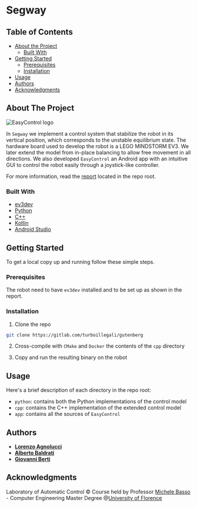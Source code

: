 # Segway

## Table of Contents

* [About the Project](#about-the-project)
  * [Built With](#built-with)
* [Getting Started](#getting-started)
  * [Prerequisites](#prerequisites)
  * [Installation](#installation)
* [Usage](#usage)
* [Authors](#authors)
* [Acknowledgments](#acknowledgments)


## About The Project

![EasyControl logo](https://gitlab.com/turboillegali/segway/-/blob/master/media/logo_large.png)


In ```Segway``` we implement a control system that stabilize the robot in its
vertical position, which corresponds to the unstable equilibrium state. The
hardware board used to develop the robot is a LEGO MINDSTORM EV3. We later
extend the model from in-place balancing to allow free movement in all
directions. We also developed ```EasyControl``` an Android app with an intuitive
GUI to control the robot easily through a joystick-like controller.

For more information, read the [report](Segway_report.pdf) located in the repo
root.

### Built With

* [ev3dev](https://www.ev3dev.org/)
* [Python](https://www.python.org/)
* [C++](https://www.cplusplus.com/)
* [Kotlin](https://kotlinlang.org/)
* [Android Studio](https://developer.android.com/studio/intro)



## Getting Started

To get a local copy up and running follow these simple steps.

### Prerequisites

The robot need to have ```ev3dev``` installed and to be set up as shown in the
report.

### Installation
 
1. Clone the repo
```sh
git clone https://gitlab.com/turboillegali/gutenberg
```
2. Cross-compile with ```CMake``` and ```Docker``` the contents of the ```cpp```
directory

3. Copy and run the resulting binary on the robot


## Usage

Here's a brief description of each directory in the repo root:

* ```python```: contains both the Python implementations of the control model
* ```cpp```: contains the C++ implementation of the extended control model
* ```app```: contains all the sources of ```EasyControl```

## Authors

* [**Lorenzo Agnolucci**](https://github.com/LorenzoAgnolucci)
* [**Alberto Baldrati**](https://github.com/ABaldrati)
* [**Giovanni Berti**](https://github.com/giovanniberti)


## Acknowledgments
Laboratory of Automatic Control © Course held by Professor [Michele Basso](https://scholar.google.it/citations?user=wa14fi0AAAAJ&hl=it) - Computer Engineering Master Degree @[University of Florence](https://www.unifi.it/changelang-eng.html)
